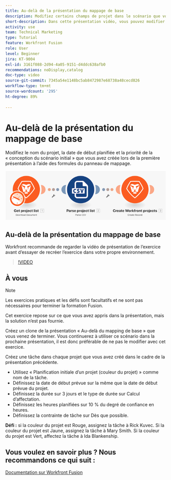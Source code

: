 ```yaml
---
title: Au-delà de la présentation du mappage de base
description: Modifiez certains champs de projet dans le scénario que vous avez créé précédemment à l’aide des formules du panneau de mappage dans  [!DNL Adobe Workfront Fusion].
short-description: Dans cette présentation vidéo, vous pouvez modifier le nom du projet, la date de début prévue et la priorité à partir de la « conception de scénario initiale » que vous avez créée dans la première présentation à l’aide des formules du panneau de mappage.
activity: use
team: Technical Marketing
type: Tutorial
feature: Workfront Fusion
role: User
level: Beginner
jira: KT-9004
exl-id: 3161f088-2d94-4a05-9151-d4ddc638afb0
recommendations: noDisplay,catalog
doc-type: video
source-git-commit: 7345a54e1148bc5ab8472987e68738a48cecd826
workflow-type: tm+mt
source-wordcount: '295'
ht-degree: 89%

---
```


# Au-delà de la présentation du mappage de base

Modifiez le nom du projet, la date de début planifiée et la priorité de la « conception du scénario initial » que vous avez créée lors de la première présentation à l’aide des formules du panneau de mappage.

![Image du scénario Fusion](assets/understand-the-basics-1.png)

## Au-delà de la présentation du mappage de base

Workfront recommande de regarder la vidéo de présentation de l’exercice avant d’essayer de recréer l’exercice dans votre propre environnement.

>[!VIDEO](https://video.tv.adobe.com/v/335264/?quality=12&learn=on)


## À vous

>[!NOTE]
>
>Les exercices pratiques et les défis sont facultatifs et ne sont pas nécessaires pour terminer la formation Fusion.

Cet exercice repose sur ce que vous avez appris dans la présentation, mais la solution n’est pas fournie.

Créez un clone de la présentation « Au-delà du mapping de base » que vous venez de terminer. Vous continuerez à utiliser ce scénario dans la prochaine présentation, il est donc préférable de ne pas le modifier avec cet exercice.

Créez une tâche dans chaque projet que vous avez créé dans le cadre de la présentation précédente.

* Utilisez « Planification initiale d’un projet (couleur du projet) » comme nom de la tâche.
* Définissez la date de début prévue sur la même que la date de début prévue du projet.
* Définissez la durée sur 3 jours et le type de durée sur Calcul d’affectation.
* Définissez les heures planifiées sur 10 % du degré de confiance en heures.
* Définissez la contrainte de tâche sur Dès que possible.

**Défi :** si la couleur du projet est Rouge, assignez la tâche à Rick Kuvec. Si la couleur du projet est Jaune, assignez la tâche à Mary Smith. Si la couleur du projet est Vert, affectez la tâche à Ida Blankenship.

## Vous voulez en savoir plus ? Nous recommandons ce qui suit :

[Documentation sur Workfront Fusion](https://experienceleague.adobe.com/docs/workfront/using/adobe-workfront-fusion/workfront-fusion-2.html?lang=fr)
